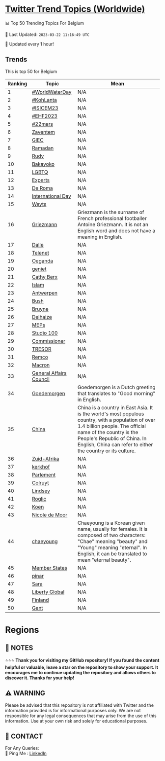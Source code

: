 [Twitter Trend Topics (Worldwide)](https://github.com/ErcinDedeoglu/Twitter-Trend-Topics)
==========


📊 Top 50 Trending Topics For Belgium

📆 Last Updated: `2023-03-22 11:16:49 UTC`

🔧 Updated every 1 hour!


## Trends

This is top 50 for Belgium

| Ranking | Topic | Mean |
| ------- | ------------ | ------------ |
| 1 | [#WorldWaterDay](http://twitter.com/search?q=%23WorldWaterDay) | N/A |
| 2 | [#KohLanta](http://twitter.com/search?q=%23KohLanta) | N/A |
| 3 | [#ISICEM23](http://twitter.com/search?q=%23ISICEM23) | N/A |
| 4 | [#EHF2023](http://twitter.com/search?q=%23EHF2023) | N/A |
| 5 | [#22mars](http://twitter.com/search?q=%2322mars) | N/A |
| 6 | [Zaventem](http://twitter.com/search?q=Zaventem) | N/A |
| 7 | [GIEC](http://twitter.com/search?q=GIEC) | N/A |
| 8 | [Ramadan](http://twitter.com/search?q=Ramadan) | N/A |
| 9 | [Rudy](http://twitter.com/search?q=Rudy) | N/A |
| 10 | [Bakayoko](http://twitter.com/search?q=Bakayoko) | N/A |
| 11 | [LGBTQ](http://twitter.com/search?q=LGBTQ) | N/A |
| 12 | [Experts](http://twitter.com/search?q=Experts) | N/A |
| 13 | [De Roma](http://twitter.com/search?q=De+Roma) | N/A |
| 14 | [International Day](http://twitter.com/search?q=International+Day) | N/A |
| 15 | [Weyts](http://twitter.com/search?q=Weyts) | N/A |
| 16 | [Griezmann](http://twitter.com/search?q=Griezmann) | Griezmann is the surname of French professional footballer Antoine Griezmann. It is not an English word and does not have a meaning in English. |
| 17 | [Dalle](http://twitter.com/search?q=Dalle) | N/A |
| 18 | [Telenet](http://twitter.com/search?q=Telenet) | N/A |
| 19 | [Oeganda](http://twitter.com/search?q=Oeganda) | N/A |
| 20 | [geniet](http://twitter.com/search?q=geniet) | N/A |
| 21 | [Cathy Berx](http://twitter.com/search?q=Cathy+Berx) | N/A |
| 22 | [Islam](http://twitter.com/search?q=Islam) | N/A |
| 23 | [Antwerpen](http://twitter.com/search?q=Antwerpen) | N/A |
| 24 | [Bush](http://twitter.com/search?q=Bush) | N/A |
| 25 | [Bruyne](http://twitter.com/search?q=Bruyne) | N/A |
| 26 | [Delhaize](http://twitter.com/search?q=Delhaize) | N/A |
| 27 | [MEPs](http://twitter.com/search?q=MEPs) | N/A |
| 28 | [Studio 100](http://twitter.com/search?q=Studio+100) | N/A |
| 29 | [Commissioner](http://twitter.com/search?q=Commissioner) | N/A |
| 30 | [TRESOR](http://twitter.com/search?q=TRESOR) | N/A |
| 31 | [Remco](http://twitter.com/search?q=Remco) | N/A |
| 32 | [Macron](http://twitter.com/search?q=Macron) | N/A |
| 33 | [General Affairs Council](http://twitter.com/search?q=General+Affairs+Council) | N/A |
| 34 | [Goedemorgen](http://twitter.com/search?q=Goedemorgen) | Goedemorgen is a Dutch greeting that translates to "Good morning" in English. |
| 35 | [China](http://twitter.com/search?q=China) | China is a country in East Asia. It is the world's most populous country, with a population of over 1.4 billion people. The official name of the country is the People's Republic of China. In English, China can refer to either the country or its culture. |
| 36 | [Zuid-Afrika](http://twitter.com/search?q=Zuid-Afrika) | N/A |
| 37 | [kerkhof](http://twitter.com/search?q=kerkhof) | N/A |
| 38 | [Parlement](http://twitter.com/search?q=Parlement) | N/A |
| 39 | [Colruyt](http://twitter.com/search?q=Colruyt) | N/A |
| 40 | [Lindsey](http://twitter.com/search?q=Lindsey) | N/A |
| 41 | [Roglic](http://twitter.com/search?q=Roglic) | N/A |
| 42 | [Koen](http://twitter.com/search?q=Koen) | N/A |
| 43 | [Nicole de Moor](http://twitter.com/search?q=Nicole+de+Moor) | N/A |
| 44 | [chaeyoung](http://twitter.com/search?q=chaeyoung) | Chaeyoung is a Korean given name, usually for females. It is composed of two characters: "Chae" meaning "beauty" and "Young" meaning "eternal". In English, it can be translated to mean "eternal beauty". |
| 45 | [Member States](http://twitter.com/search?q=Member+States) | N/A |
| 46 | [pinar](http://twitter.com/search?q=pinar) | N/A |
| 47 | [Sara](http://twitter.com/search?q=Sara) | N/A |
| 48 | [Liberty Global](http://twitter.com/search?q=Liberty+Global) | N/A |
| 49 | [Finland](http://twitter.com/search?q=Finland) | N/A |
| 50 | [Gent](http://twitter.com/search?q=Gent) | N/A |



# Regions




## 📝 NOTES

⭐⭐⭐ **Thank you for visiting my GitHub repository! If you found the content helpful or valuable, leave a star on the repository to show your support. It encourages me to continue updating the repository and allows others to discover it. Thanks for your help!**


## ⚠️ WARNING

Please be advised that this repository is not affiliated with Twitter and the information provided is for informational purposes only. We are not responsible for any legal consequences that may arise from the use of this information. Use at your own risk and solely for educational purposes.


## 📨 CONTACT

 For Any Queries:  
            🏓 Ping Me : [LinkedIn](https://www.linkedin.com/in/ercindedeoglu/)
